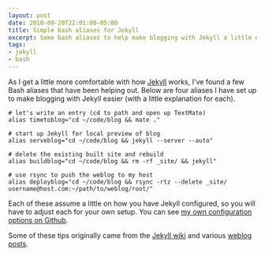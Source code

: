 ```yaml
---
layout: post
date: 2010-09-20T22:01:00-05:00
title: Simple bash aliases for Jekyll
excerpt: Some bash aliases to help make blogging with Jekyll a little easier
tags:
- jekyll
- bash
---
```

As I get a little more comfortable with how [Jekyll](http://github.com/mojombo/jekyll "The Jekyll weblog software") works, I've found a few Bash aliases that have been helping out. Below are four aliases I have set up to make blogging with Jekyll easier (with a little explanation for each).

    # let's write an entry (cd to path and open up TextMate)
    alias timetoblog="cd ~/code/blog && mate ."

    # start up Jekyll for local preview of blog
    alias serveblog="cd ~/code/blog && jekyll --server --auto"
  
    # delete the existing built site and rebuild
    alias buildblog="cd ~/code/blog && rm -rf _site/ && jekyll"
  
    # use rsync to push the weblog to my host
    alias deployblog="cd ~/code/blog && rsync -rtz --delete _site/ username@host.com:~/path/to/weblog/root/"

Each of these assume a little on how you have Jekyll configured, so you will have to adjust each for your own setup. You can see [my own configuration options on Github](http://github.com/billturner/brilliantcorners.org/blob/master/_config.yml "Link to my own Jekyll configuration file.").

Some of these tips originally came from the [Jekyll wiki](http://wiki.github.com/mojombo/jekyll "Jekyll wiki") and various [weblog](http://asymmetrical-view.com/2009/05/14/starting-wtih-jekyll.html "Weblog post on getting started with Jekyll") [posts](http://alexyoung.org/2009/07/09/new-blog/ "Another weblog post on using Jekyll").
